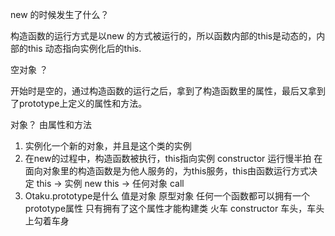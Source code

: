 new 的时候发生了什么？

   构造函数的运行方式是以new 的方式被运行的，所以函数内部的this是动态的，内部的this 动态指向实例化后的this.

空对象 ？

   开始时是空的，通过构造函数的运行之后，拿到了构造函数里的属性，最后又拿到了prototype上定义的属性和方法。

对象？ 由属性和方法

1. 实例化一个新的对象，并且是这个类的实例
2. 在new的过程中，构造函数被执行，this指向实例
   constructor 运行慢半拍
   在面向对象里的构造函数是为他人服务的，为this服务，this由函数运行方式决定
   this -> 实例 new
   this -> 任何对象 call
3. Otaku.prototype是什么 值是对象
   原型对象
   任何一个函数都可以拥有一个prototype属性 只有拥有了这个属性才能构建类
   火车 constructor 车头，车头上勾着车身